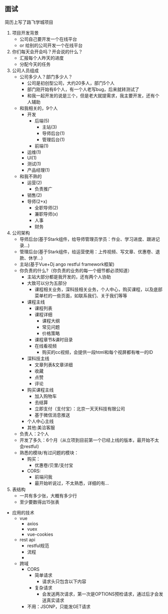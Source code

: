 ## 面试
简历上写了路飞学城项目
1. 项目开发背景
	- 公司自己要开发一个在线平台
	- or 给别的公司开发一个在线平台
2. 你们每天会开会吗？开会说的什么？
	- 汇报每个人昨天的进度
	- 分配今天的任务
3. 公司人员组成
	- 公司多少人？部门多少人？
		- 公司是初创型公司，大约20多人，部门5个人
		- 部门刚开始有6个人，有一个人老写bug，后来就转测试了
		- 和我一起开发的说是三个，但是老大就提需求，我主要开发，还有个人辅助
	- 和我相关的，9个人
		- 开发
			- 后端(5)
				- 主站(3)
				- 导师后台(1)
				- 管理后台(1)
			- 前端(1)
		- 运维(1)
		- UI(1)
		- 测试(1)
		- 产品经理(1)
	- 和我不熟的
		- 运营(2) 
			- 负责推广
		- 销售(2)
		- 导师(2+x)
			- 全职导师(2)
			- 兼职导师(x)
			- 人事
			- 财务
4. 公司架构
	- 导师后台(基于Stark组件，给导师管理员学员：作业、学习进度、跟进记录...)
	- 管理后台(基于Stark组件，给运营使用：上传视频、写文章、优惠卷、退款、休学...)
	- 主站(基于Vue+Dj ango restful framework框架)
	- 你负责的什么?（你负责的业务的每一个细节都必须知道）
		- 主站大部分都是我开发的，还有两个人协助
		- 大致可以分为五部分
			- 课程相关业务，深科技相关业务，个人中心，购买课程，以及底部菜单栏的一些页面，如联系我们、关于我们等等
		- 课程主线
			- 课程列表
			- 课程详细
				- 课程大纲
				- 常见问题
				- 价格策略
			- 课程章节&课时目录
			- 在线看视频
				- 购买的cc视频，会提供一段html和每个视屏都有唯一的ID
		- 深科技主线
			- 文章列表&文章详细
			- 收藏
			- 点赞
			- 评论
		- 购买课程主线
			- 加入购物车
			- 去结算
			- 立即支付（支付宝）：北京一天天科技有限公司
			- 基于微信消息推送
		- 个人中心主线
		- 其他:美洽客服
	- 负责人：2个人
	- 开发了多久：6个月（从立项到目前第一个已经上线的版本，最开始不太会restful）
	- 熟悉的模块/有过问题的模块：
		- 购买：
			- 优惠卷/贝里/支付宝
		- CORS:
			- 前端问我
			- 最开始听说过，不太熟悉，详细的有...
5. 表结构
	- 一共有多少张，大概有多少行
	- 至少要数得出15张表


- 应用的技术
	- vue
		- axios
		- vuex
		- vue-cookies
	- rest api
		- restful规范
		- 流程
		- 
	- 跨域
		- CORS
			- 简单请求
				- 请求头只包含以下内容
			- 复杂请求
				- 会发送两次请求，第一次是OPTIONS预检请求，通过后才会发送真实请求
		- 不用：JSONP，只能发GET请求

